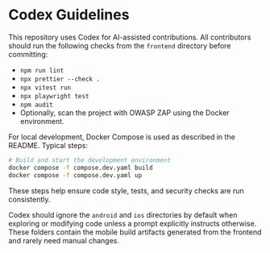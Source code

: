 # Codex Guidelines

This repository uses Codex for AI-assisted contributions. All contributors should run the following checks from the `frontend` directory before committing:

- `npm run lint`
- `npx prettier --check .`
- `npx vitest run`
- `npx playwright test`
- `npm audit`
- Optionally, scan the project with OWASP ZAP using the Docker environment.

For local development, Docker Compose is used as described in the README. Typical steps:

```bash
# Build and start the development environment
docker compose -f compose.dev.yaml build
docker compose -f compose.dev.yaml up
```

These steps help ensure code style, tests, and security checks are run consistently.

Codex should ignore the `android` and `ios` directories by default when exploring
or modifying code unless a prompt explicitly instructs otherwise. These folders
contain the mobile build artifacts generated from the frontend and rarely need
manual changes.
